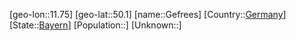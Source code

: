 ﻿---
location: [50.1,11.75]
type: City
tags:
- geo/City


SpocWebEntityId: 30384
isDeleted: false
confidential: public

---
[geo-lon::11.75]
[geo-lat::50.1]
[name::Gefrees]
[Country::[Germany](geo/Continent/Europe/Germany.md)]
[State::[Bayern](geo/Continent/Europe/Germany/Bayern.md)]
[Population::]
[Unknown::]

